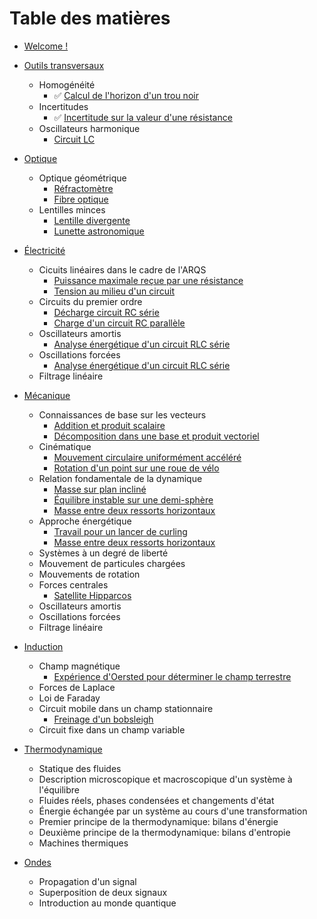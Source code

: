 # Table des matières

* [Welcome !](README.md)

* [Outils transversaux](blocs/outils_transversaux.md)
  * Homogénéité
    * :white_check_mark: [Calcul de l'horizon d'un trou noir](exercices/outils/horizon_trou_noir.md) 
  * Incertitudes
    * :white_check_mark: [Incertitude sur la valeur d'une résistance](exercices/outils/incertitudes_resistance.md)
  * Oscillateurs harmonique
    * [Circuit LC](exercices/outils/oscillateur_harmonique_LC.md)

* [Optique](blocs/optique.md)
  * Optique géométrique
    * [Réfractomètre](exercices/optique/refractometre.md)
    * [Fibre optique](exercices/optique/fibre_optique.md)
  * Lentilles minces
    * [Lentille divergente](exercices/optique/lentille_divergente.md)
    * [Lunette astronomique](exercices/optique/lunette_astronomique.md)

* [Électricité](blocs/electricite.md)
  * Cicuits linéaires dans le cadre de l'ARQS
    * [Puissance maximale reçue par une résistance](exercices/elec/puissance_maximale.md)
    * [Tension au milieu d'un circuit](exercices/elec/tension_centrale_E1_R1_R2_E2.md)
  * Circuits du premier ordre
    * [Décharge circuit RC série](exercices/elec/decharge_RC_analyse_energetique.md)
    * [Charge d'un circuit RC parallèle](exercices/elec/charge_circuit_RC_parallele.md)
  * Oscillateurs amortis
    * [Analyse énergétique d'un circuit RLC série](exercices/elec/RLC_energie.md)
  * Oscillations forcées
    * [Analyse énergétique d'un circuit RLC série](exercices/elec/RLC_en_RSF.md)
  * Filtrage linéaire

* [Mécanique](blocs/mecanique.md)
  * Connaissances de base sur les vecteurs
    * [Addition et produit scalaire](exercices/meca/addition_et_produit_scalaire.md)
    * [Décomposition dans une base et produit vectoriel](exercices/meca/decomposition_et_produit_vectoriel.md)
  * Cinématique
    * [Mouvement circulaire uniformément accéléré](exercices/meca/mouvement_circulaire_uniformement_accelere.md)
    * [Rotation d'un point sur une roue de vélo](exercices/meca/roue_de_velo.md)
  * Relation fondamentale de la dynamique
    * [Masse sur plan incliné](exercices/meca/plan_incline.md)
    * [Équilibre instable sur une demi-sphère](exercices/meca/igloo.md)
    * [Masse entre deux ressorts horizontaux](exercices/meca/mobile_entre_deux_ressorts_version_force.md) 
  * Approche énergétique
    * [Travail pour un lancer de curling](exercices/meca/curling.md)
    * [Masse entre deux ressorts horizontaux](exercices/meca/mobile_entre_deux_ressorts_version_energie.md) 
  * Systèmes à un degré de liberté
  * Mouvement de particules chargées
  * Mouvements de rotation
  * Forces centrales
    * [Satellite Hipparcos](exercices/meca/hipparcos.md)
  * Oscillateurs amortis
  * Oscillations forcées
  * Filtrage linéaire

* [Induction](blocs/induction.md)
  * Champ magnétique
    * [Expérience d'Oersted pour déterminer le champ terrestre](exercices/induction/oersted.md)
  * Forces de Laplace
  * Loi de Faraday
  * Circuit mobile dans un champ stationnaire
    * [Freinage d'un bobsleigh](exercices/induction/bobsleigh.md)
  * Circuit fixe dans un champ variable

* [Thermodynamique](blocs/thermodynamique.md)
  * Statique des fluides
  * Description microscopique et macroscopique d'un système à l'équilibre
  * Fluides réels, phases condensées et changements d'état
  * Énergie échangée par un système au cours d'une transformation
  * Premier principe de la thermodynamique: bilans d'énergie
  * Deuxième principe de la thermodynamique: bilans d'entropie
  * Machines thermiques

* [Ondes](blocs/ondes.md)
  * Propagation d'un signal
  * Superposition de deux signaux
  * Introduction au monde quantique
